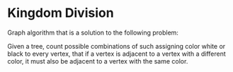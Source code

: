 # Kingdom Division

Graph algorithm that is a solution to the following problem:

Given a tree, count possible combinations of such assigning color white or black to every vertex,
that if a vertex is adjacent to a vertex with a different color, it must also be adjacent to a vertex
with the same color.

